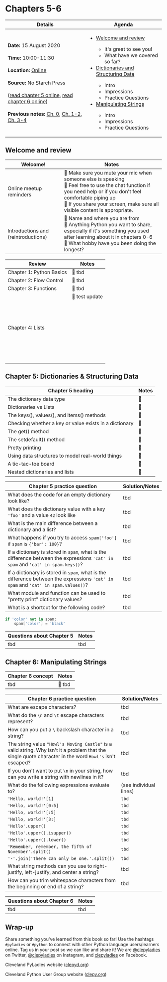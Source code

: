 # Chapters 5-6

**Details** | **Agenda**
-- | --
**Date:** 15 August 2020<br><br>**Time:** 10:00-11:30<br><br>**Location:** [Online](https://meet.google.com/dxj-nevd-ypy)<br><br>**Source:** No Starch Press<br><br>([read chapter 5 online](https://automatetheboringstuff.com/2e/chapter5/), [read chapter 6 online](https://automatetheboringstuff.com/2e/chapter6/))<br><br>**Previous notes:** [Ch. 0](ch0.md), [Ch. 1-2](ch1-2.md), [Ch. 3-4](ch3-4.md) | <ul><li>[Welcome and review](#welcome-and-review)</li><ul><li>It's great to see you!</li><li>What have we covered so far?</li></ul><li>[Dictionaries and Structuring Data](#chapter-5-dictionaries--structuring-data)</li><ul><li>Intro</li><li>Impressions</li><li>Practice Questions</li></ul><li>[Manipulating Strings](#chapter-6-manipulating-strings)</li><ul><li>Intro</li><li>Impressions</li><li>Practice Questions</li></ul>

## Welcome and review

**Welcome!** | **Notes** |
-- | --
Online meetup reminders |:sparkling_heart: Make sure you mute your mic when someone else is speaking<br>:sparkling_heart: Feel free to use the chat function if you need help or if you don't feel comfortable piping up<br>:sparkling_heart: If you share your screen, make sure all visible content is appropriate. |
Introductions and (reintroductions) | :sparkling_heart: Name and where you are from<br>:sparkling_heart: Anything Python you want to share, especially if it's something you used after learning about it in chapters 0-6<br>:sparkling_heart: What hobby have you been doing the longest?

**Review** | **Notes** |
-- | --
Chapter 1: Python Basics |:sparkling_heart: tbd
Chapter 2: Flow Control |:sparkling_heart: tbd
Chapter 3: Functions |:sparkling_heart: tbd
Chapter 4: Lists |:sparkling_heart: test update <br> <br> <br> <br> <br> <br> <br> <br> <br> <br> <br>

## Chapter 5: Dictionaries & Structuring Data

**Chapter 5 heading** | **Notes** |
-- | --
The dictionary data type | :sparkling_heart:
Dictionaries vs Lists | :sparkling_heart:
The keys(), values(), and items() methods | :sparkling_heart:
Checking whether a key or value exists in a dictionary | :sparkling_heart:
The get() method | :sparkling_heart:
The setdefault() method | :sparkling_heart:
Pretty printing | :sparkling_heart:
Using data structures to model real-world things | :sparkling_heart:
A tic-tac-toe board | :sparkling_heart:
Nested dictionaries and lists | :sparkling_heart:

**Chapter 5 practice question** | **Solution/Notes** |
-- | -- 
What does the code for an empty dictionary look like? | tbd
What does the dictionary value with a key `'foo'` and a value `42` look like | tbd
What is the main difference between a dictionary and a list? | tbd
What happens if you try to access `spam['foo']` if `spam` is `{'bar': 100}`? | tbd
If a dictionary is stored in `spam`, what is the difference between the expressions `'cat' in spam` and `'cat' in spam.keys()`? | tbd
If a dictionary is stored in `spam`, what is the difference between the expressions `'cat' in spam` and `'cat' in spam.values()`? | tbd
What module and function can be used to "pretty print" dictionary values? | tbd
What is a shortcut for the following code? | tbd
```python
if 'color' not in spam:
    spam['color'] = 'black'
```

**Questions about Chapter 5** | **Notes** |
-- | -- 
tbd | tbd

## Chapter 6: Manipulating Strings

**Chapter 6 concept** | **Notes** |
-- | --
tbd |:sparkling_heart: tbd

**Chapter 6 practice question** | **Solution/Notes** |
-- | -- 
What are escape characters? | tbd
What do the `\n` and `\t` escape characters represent? | tbd
How can you put a `\` backslash character in a string? | tbd
The string value `"Howl's Moving Castle"` is a valid string. Why isn't it a problem that the single quote character in the word `Howl's` isn't escaped? | tbd
If you don't want to put `\n` in your string, how can you write a string with newlines in it? | tbd
What do the following expressions evaluate to? | (see individual lines)
`'Hello, world!'[1]` | `tbd`
`'Hello, world!'[0:5]` | `tbd`
`'Hello, world!'[:5]` | `tbd`
`'Hello, world!'[3:]` | `tbd`
`'Hello'.upper()` | `tbd`
`'Hello'.upper().isupper()` | `tbd`
`'Hello'.upper().lower()` | `tbd`
`'Remember, remember, the fifth of November'.split()` | `tbd`
`'-'.join('There can only be one.'.split())` | `tbd`
What string methods can you use to right-justify, left-justify, and center a string? | tbd
How can you trim whitespace characters from the beginning or end of a string? | tbd

**Questions about Chapter 6** | **Notes** |
-- | -- 
tbd | tbd

## Wrap-up

Share something you've learned from this book so far! Use the hashtags `#pyladies` or `#python` to connect with other Python language users/learners online. Tag us in your post so we can like and share it! We are [@clepyladies](https://twitter.com/clepyladies) on Twitter, [@clepyladies](https://www.instagram.com/clepyladies/) on Instagram, and [clepyladies](https://www.facebook.com/clepyladies) on Facebook.

Cleveland PyLadies website ([clepyd.org](https://www.clepyd.org/))

Cleveland Python User Group website ([clepy.org](https://www.clepy.org/))
